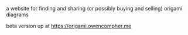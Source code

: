 a website for finding and sharing (or possibly buying and selling) origami diagrams

beta version up at https://origami.owencompher.me
